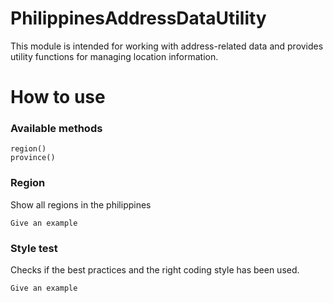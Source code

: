 # PhilippinesAddressDataUtility
This module is intended for working with address-related data and provides utility functions for managing location information.

# How to use

### Available methods

    region()
    province()

### Region

Show all regions in the philippines

    Give an example

### Style test

Checks if the best practices and the right coding style has been used.

    Give an example
